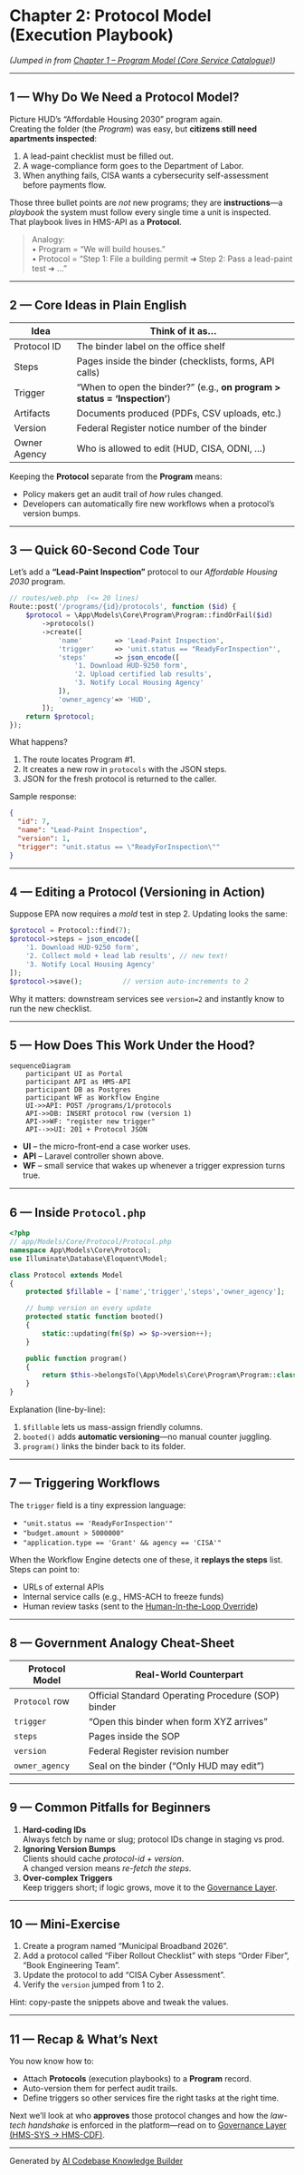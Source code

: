 # Chapter 2: Protocol Model (Execution Playbook)

*(Jumped in from [Chapter 1 – Program Model (Core Service Catalogue)](01_program_model__core_service_catalogue__.md))*  

---

## 1 — Why Do We Need a Protocol Model?

Picture HUD’s “Affordable Housing 2030” program again.  
Creating the folder (the *Program*) was easy, but **citizens still need apartments inspected**:

1. A lead-paint checklist must be filled out.  
2. A wage-compliance form goes to the Department of Labor.  
3. When anything fails, CISA wants a cybersecurity self-assessment before payments flow.

Those three bullet points are *not* new programs; they are **instructions**—a *playbook* the system must follow every single time a unit is inspected.  
That playbook lives in HMS-API as a **Protocol**.

> Analogy:  
> • Program  =  “We will build houses.”  
> • Protocol = “Step 1: File a building permit ➜ Step 2: Pass a lead-paint test ➜ …”

---

## 2 — Core Ideas in Plain English

| Idea                | Think of it as…                                     |
|---------------------|-----------------------------------------------------|
| Protocol ID         | The binder label on the office shelf                |
| Steps               | Pages inside the binder (checklists, forms, API calls) |
| Trigger             | “When to open the binder?” (e.g., **on program > status = ‘Inspection’**) |
| Artifacts           | Documents produced (PDFs, CSV uploads, etc.)        |
| Version             | Federal Register notice number of the binder        |
| Owner Agency        | Who is allowed to edit (HUD, CISA, ODNI, …)         |

Keeping the **Protocol** separate from the **Program** means:

* Policy makers get an audit trail of *how* rules changed.
* Developers can automatically fire new workflows when a protocol’s version bumps.

---

## 3 — Quick 60-Second Code Tour

Let’s add a **“Lead-Paint Inspection”** protocol to our *Affordable Housing 2030* program.

```php
// routes/web.php  (<= 20 lines)
Route::post('/programs/{id}/protocols', function ($id) {
    $protocol = \App\Models\Core\Program\Program::findOrFail($id)
        ->protocols()
        ->create([
            'name'        => 'Lead-Paint Inspection',
            'trigger'     => 'unit.status == "ReadyForInspection"',
            'steps'       => json_encode([
                '1. Download HUD-9250 form',
                '2. Upload certified lab results',
                '3. Notify Local Housing Agency'
            ]),
            'owner_agency'=> 'HUD',
        ]);
    return $protocol;
});
```

What happens?

1. The route locates Program #1.  
2. It creates a new row in `protocols` with the JSON steps.  
3. JSON for the fresh protocol is returned to the caller.  

Sample response:

```json
{
  "id": 7,
  "name": "Lead-Paint Inspection",
  "version": 1,
  "trigger": "unit.status == \"ReadyForInspection\""
}
```

---

## 4 — Editing a Protocol (Versioning in Action)

Suppose EPA now requires a *mold* test in step 2. Updating looks the same:

```php
$protocol = Protocol::find(7);
$protocol->steps = json_encode([
    '1. Download HUD-9250 form',
    '2. Collect mold + lead lab results', // new text!
    '3. Notify Local Housing Agency'
]);
$protocol->save();          // version auto-increments to 2
```

Why it matters: downstream services see `version=2` and instantly know to run the new checklist.

---

## 5 — How Does This Work Under the Hood?

```mermaid
sequenceDiagram
    participant UI as Portal
    participant API as HMS-API
    participant DB as Postgres
    participant WF as Workflow Engine
    UI->>API: POST /programs/1/protocols
    API->>DB: INSERT protocol row (version 1)
    API->>WF: "register new trigger"
    API-->>UI: 201 + Protocol JSON
```

* **UI** – the micro-front-end a case worker uses.  
* **API** – Laravel controller shown above.  
* **WF** – small service that wakes up whenever a trigger expression turns true.

---

## 6 — Inside `Protocol.php`

```php
<?php
// app/Models/Core/Protocol/Protocol.php
namespace App\Models\Core\Protocol;
use Illuminate\Database\Eloquent\Model;

class Protocol extends Model
{
    protected $fillable = ['name','trigger','steps','owner_agency'];

    // bump version on every update
    protected static function booted()
    {
        static::updating(fn($p) => $p->version++);
    }

    public function program()
    {
        return $this->belongsTo(\App\Models\Core\Program\Program::class);
    }
}
```

Explanation (line-by-line):

1. `$fillable` lets us mass-assign friendly columns.  
2. `booted()` adds **automatic versioning**—no manual counter juggling.  
3. `program()` links the binder back to its folder.

---

## 7 — Triggering Workflows

The `trigger` field is a tiny expression language:

* `"unit.status == 'ReadyForInspection'"`  
* `"budget.amount > 5000000"`  
* `"application.type == 'Grant' && agency == 'CISA'"`

When the Workflow Engine detects one of these, it **replays the steps** list. Steps can point to:

* URLs of external APIs  
* Internal service calls (e.g., HMS-ACH to freeze funds)  
* Human review tasks (sent to the [Human-In-the-Loop Override](15_human_in_the_loop__hitl__override_.md))

---

## 8 — Government Analogy Cheat-Sheet

Protocol Model            | Real-World Counterpart
--------------------------|------------------------
`Protocol` row            | Official Standard Operating Procedure (SOP) binder
`trigger`                 | “Open this binder when form XYZ arrives”
`steps`                   | Pages inside the SOP
`version`                 | Federal Register revision number
`owner_agency`            | Seal on the binder (“Only HUD may edit”)

---

## 9 — Common Pitfalls for Beginners

1. **Hard-coding IDs**  
   Always fetch by name or slug; protocol IDs change in staging vs prod.
2. **Ignoring Version Bumps**  
   Clients should cache *protocol-id + version*.  
   A changed version means *re-fetch the steps*.
3. **Over-complex Triggers**  
   Keep triggers short; if logic grows, move it to the [Governance Layer](03_governance_layer__hms_sys___hms_cdf__.md).

---

## 10 — Mini-Exercise

1. Create a program named “Municipal Broadband 2026”.  
2. Add a protocol called “Fiber Rollout Checklist” with steps “Order Fiber”, “Book Engineering Team”.  
3. Update the protocol to add “CISA Cyber Assessment”.  
4. Verify the `version` jumped from 1 to 2.

Hint: copy-paste the snippets above and tweak the values.

---

## 11 — Recap & What’s Next

You now know how to:

* Attach **Protocols** (execution playbooks) to a **Program** record.
* Auto-version them for perfect audit trails.
* Define triggers so other services fire the right tasks at the right time.

Next we’ll look at who **approves** those protocol changes and how the *law-tech handshake* is enforced in the platform—read on to [Governance Layer (HMS-SYS → HMS-CDF)](03_governance_layer__hms_sys___hms_cdf__.md).

---

Generated by [AI Codebase Knowledge Builder](https://github.com/The-Pocket/Tutorial-Codebase-Knowledge)